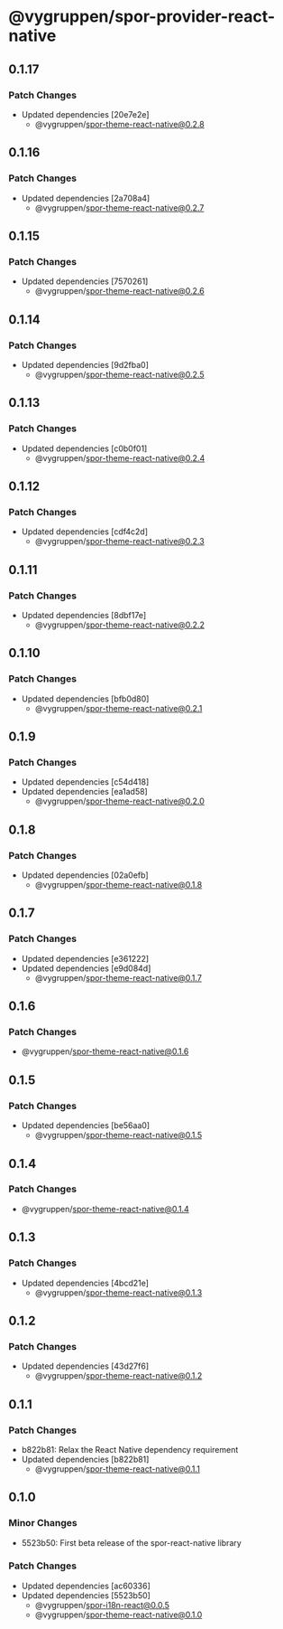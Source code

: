 # @vygruppen/spor-provider-react-native

## 0.1.17

### Patch Changes

- Updated dependencies [20e7e2e]
  - @vygruppen/spor-theme-react-native@0.2.8

## 0.1.16

### Patch Changes

- Updated dependencies [2a708a4]
  - @vygruppen/spor-theme-react-native@0.2.7

## 0.1.15

### Patch Changes

- Updated dependencies [7570261]
  - @vygruppen/spor-theme-react-native@0.2.6

## 0.1.14

### Patch Changes

- Updated dependencies [9d2fba0]
  - @vygruppen/spor-theme-react-native@0.2.5

## 0.1.13

### Patch Changes

- Updated dependencies [c0b0f01]
  - @vygruppen/spor-theme-react-native@0.2.4

## 0.1.12

### Patch Changes

- Updated dependencies [cdf4c2d]
  - @vygruppen/spor-theme-react-native@0.2.3

## 0.1.11

### Patch Changes

- Updated dependencies [8dbf17e]
  - @vygruppen/spor-theme-react-native@0.2.2

## 0.1.10

### Patch Changes

- Updated dependencies [bfb0d80]
  - @vygruppen/spor-theme-react-native@0.2.1

## 0.1.9

### Patch Changes

- Updated dependencies [c54d418]
- Updated dependencies [ea1ad58]
  - @vygruppen/spor-theme-react-native@0.2.0

## 0.1.8

### Patch Changes

- Updated dependencies [02a0efb]
  - @vygruppen/spor-theme-react-native@0.1.8

## 0.1.7

### Patch Changes

- Updated dependencies [e361222]
- Updated dependencies [e9d084d]
  - @vygruppen/spor-theme-react-native@0.1.7

## 0.1.6

### Patch Changes

- @vygruppen/spor-theme-react-native@0.1.6

## 0.1.5

### Patch Changes

- Updated dependencies [be56aa0]
  - @vygruppen/spor-theme-react-native@0.1.5

## 0.1.4

### Patch Changes

- @vygruppen/spor-theme-react-native@0.1.4

## 0.1.3

### Patch Changes

- Updated dependencies [4bcd21e]
  - @vygruppen/spor-theme-react-native@0.1.3

## 0.1.2

### Patch Changes

- Updated dependencies [43d27f6]
  - @vygruppen/spor-theme-react-native@0.1.2

## 0.1.1

### Patch Changes

- b822b81: Relax the React Native dependency requirement
- Updated dependencies [b822b81]
  - @vygruppen/spor-theme-react-native@0.1.1

## 0.1.0

### Minor Changes

- 5523b50: First beta release of the spor-react-native library

### Patch Changes

- Updated dependencies [ac60336]
- Updated dependencies [5523b50]
  - @vygruppen/spor-i18n-react@0.0.5
  - @vygruppen/spor-theme-react-native@0.1.0
